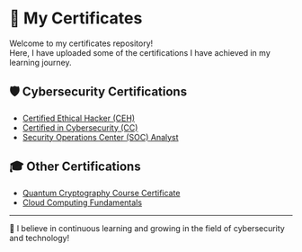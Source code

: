 # 📜 My Certificates

Welcome to my certificates repository!  
Here, I have uploaded some of the certifications I have achieved in my learning journey.

## 🛡️ Cybersecurity Certifications
- [Certified Ethical Hacker (CEH)](./CEH-Certificate.pdf)
- [Certified in Cybersecurity (CC)](./CC-Certificate.pdf)
- [Security Operations Center (SOC) Analyst](./SOC-Analyst-Certificate.pdf)

## 🎓 Other Certifications
- [Quantum Cryptography Course Certificate](./Quantum-Crypto-Certificate.pdf)
- [Cloud Computing Fundamentals](./Cloud-Computing-Certificate.pdf)

---

🌟 I believe in continuous learning and growing in the field of cybersecurity and technology!
